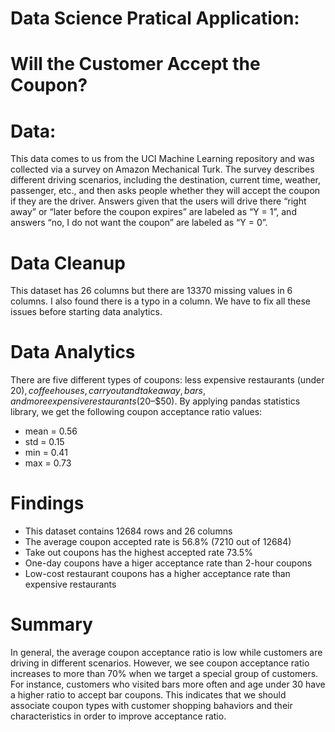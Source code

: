 
# Data Science Pratical Application: 
# Will the Customer Accept the Coupon?

# Data:
This data comes to us from the UCI Machine Learning repository and was collected via a survey on Amazon Mechanical Turk. The survey describes different driving scenarios, including the destination, current time, weather, passenger, etc., and then asks people whether they will accept the coupon if they are the driver. Answers given that the users will drive there “right away” or “later before the coupon expires” are labeled as “Y = 1”, and answers “no, I do not want the coupon” are labeled as “Y = 0”. 

# Data Cleanup
This dataset has 26 columns but there are 13370 missing values in 6 columns. I also found there is a typo in a column. We have to fix all these issues before starting data analytics.

# Data Analytics
There are five different types of coupons: less expensive restaurants (under $20), coffee houses, carry out and take away, bars, and more expensive restaurants ($20–$50). By applying pandas statistics library, we get the following coupon acceptance ratio values:
- mean = 0.56
- std = 0.15
- min = 0.41
- max = 0.73

# Findings
- This dataset contains 12684 rows and 26 columns
- The average coupon accepted rate is 56.8% (7210 out of 12684)
- Take out coupons has the highest accepted rate 73.5%
- One-day coupons have a higer acceptance rate than 2-hour coupons
- Low-cost restaurant coupons has a higher acceptance rate than expensive restaurants

# Summary
In general, the average coupon acceptance ratio is low while customers are driving in different scenarios. However, we see coupon acceptance ratio increases to more than 70% when we target a special group of customers. For instance, customers who visited bars more often and age under 30 have a higher ratio to accept bar coupons. This indicates that we should associate coupon types with customer shopping bahaviors and their characteristics in order to improve acceptance ratio.
